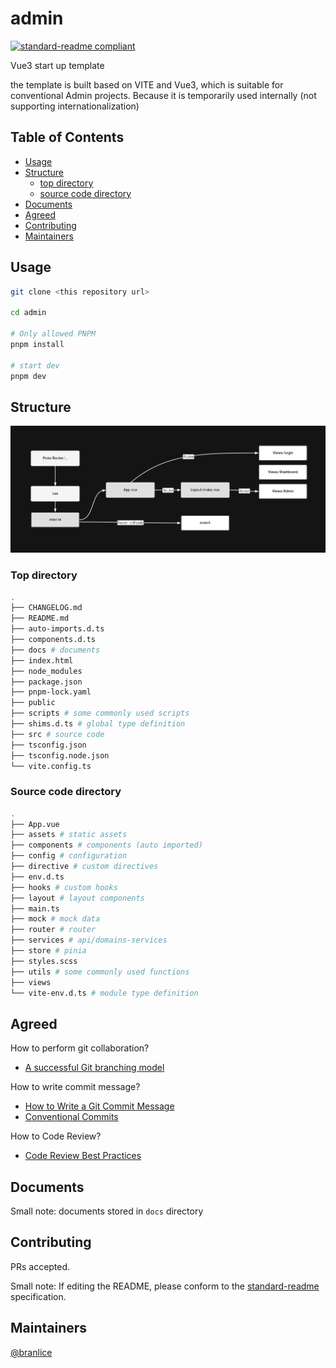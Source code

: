 # admin

[![standard-readme compliant](https://img.shields.io/badge/standard--readme-OK-green.svg?style=flat-square)](https://github.com/RichardLitt/standard-readme)

Vue3 start up template

the template is built based on VITE and Vue3, which is suitable for conventional Admin projects. Because it is temporarily used internally (not supporting internationalization)

## Table of Contents
- [Usage](#usage)
- [Structure](#structure)
    - [top directory](#top-directory)
    - [source code directory](#source-code-directory)
- [Documents](#documents)
- [Agreed](#agreed)
- [Contributing](#contributing)
- [Maintainers](#maintainers)

## Usage

```bash
git clone <this repository url>

cd admin

# Only allowed PNPM
pnpm install

# start dev
pnpm dev
```

## Structure
![runway](./docs/images/runway.png)
### Top directory
```bash
.
├── CHANGELOG.md
├── README.md
├── auto-imports.d.ts
├── components.d.ts
├── docs # documents
├── index.html
├── node_modules
├── package.json
├── pnpm-lock.yaml
├── public
├── scripts # some commonly used scripts
├── shims.d.ts # global type definition
├── src # source code
├── tsconfig.json
├── tsconfig.node.json
└── vite.config.ts
```
### Source code directory
```bash
.
├── App.vue
├── assets # static assets
├── components # components (auto imported)
├── config # configuration
├── directive # custom directives 
├── env.d.ts
├── hooks # custom hooks
├── layout # layout components
├── main.ts
├── mock # mock data
├── router # router
├── services # api/domains-services
├── store # pinia
├── styles.scss
├── utils # some commonly used functions
├── views
└── vite-env.d.ts # module type definition
```

## Agreed
How to perform git collaboration?
- [A successful Git branching model](https://nvie.com/posts/a-successful-git-branching-model/)

How to write commit message?
- [How to Write a Git Commit Message](https://chris.beams.io/posts/git-commit/)
- [Conventional Commits](https://www.conventionalcommits.org/en/v1.0.0/)

How to Code Review?
- [Code Review Best Practices](https://smartbear.com/learn/code-review/best-practices-for-peer-code-review/)

## Documents
Small note: documents stored in `docs` directory
## Contributing

PRs accepted.

Small note: If editing the README, please conform to the [standard-readme](https://github.com/RichardLitt/standard-readme) specification.

## Maintainers

[@branlice](https://github.com/branlice)
